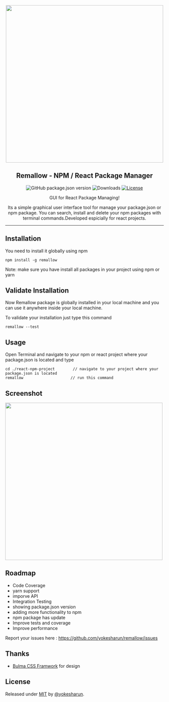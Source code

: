 
<div align="center">
  
  <img width="500px" src="https://user-images.githubusercontent.com/12830078/145022400-6f44dd7b-5909-474d-9274-7a860e3d0758.png" align="center" />
  <h2 align="center">Remallow - NPM / React Package Manager</h2>
  
![GitHub package.json version](https://img.shields.io/github/package-json/v/yokesharun/remallow)
![Downloads](https://img.shields.io/npm/dt/remallow)
[![License](https://img.shields.io/badge/License-MIT-blue)](#license)
  
   <p align="center">GUI for React Package Managing! </p>
   <p align="center">Its a simple graphical user interface tool for manage your package.json or npm package. You can search, install and delete your npm packages with terminal commands.Developed espicially for react projects. </p>

</div>

-------

## Installation

You need to install it globally using npm

```
npm install -g remallow
```

Note: make sure you have install all packages in your project using npm or yarn
## Validate Installation

Now Remallow package is globally installed in your local machine and you can use it anywhere inside your local machine.

To validate your installation just type this command

```
remallow --test
```

## Usage

Open Terminal and navigate to your npm or react project where your package.json is located and type

```
cd ./react-npm-project        // navigate to your project where your package.json is located
remallow                     // run this command
```
## Screenshot

<img width="500px" src="https://user-images.githubusercontent.com/12830078/145374242-29284b59-d158-4707-b6da-6619f9858098.png" />


## Roadmap
- Code Coverage
- yarn support
- imporve API
- Integration Testing
- showing package.json version
- adding more functionality to npm
- npm package has update
- Improve tests and coverage
- Improve performance

Report your issues here : https://github.com/yokesharun/remallow/issues

## Thanks

- [Bulma CSS Framwork](https://github.com/jgthms/bulma) for design

## License

Released under [MIT](/LICENSE) by [@yokesharun](https://github.com/yokesharun).
